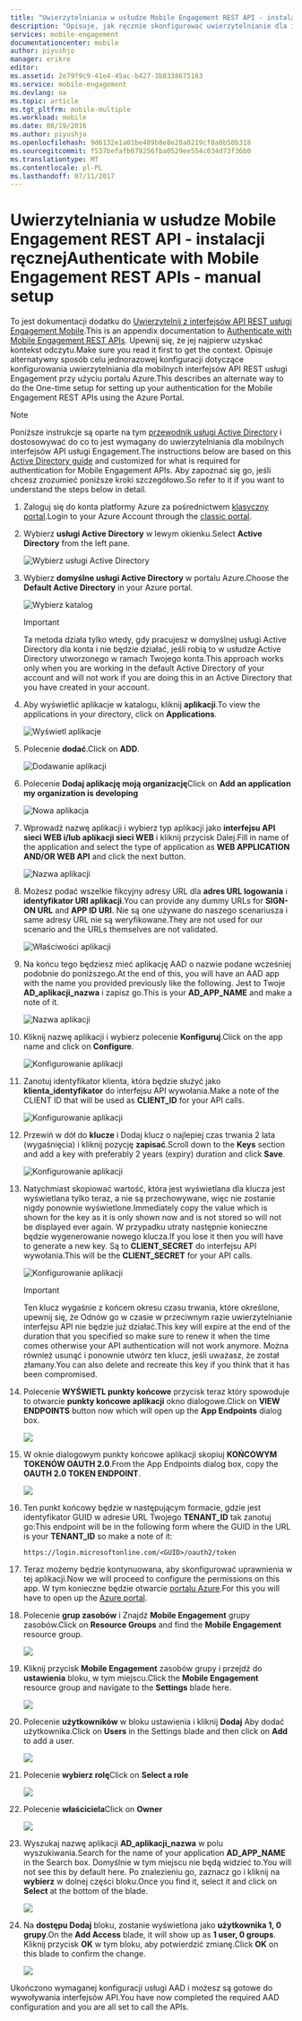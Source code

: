 ```yaml
---
title: "Uwierzytelniania w usłudze Mobile Engagement REST API - instalacji ręcznej"
description: "Opisuje, jak ręcznie skonfigurować uwierzytelnianie dla interfejsów API REST usługi Engagement Mobile"
services: mobile-engagement
documentationcenter: mobile
author: piyushjo
manager: erikre
editor: 
ms.assetid: 2e79f9c9-41e4-45ac-b427-3b8338675163
ms.service: mobile-engagement
ms.devlang: na
ms.topic: article
ms.tgt_pltfrm: mobile-multiple
ms.workload: mobile
ms.date: 08/19/2016
ms.author: piyushjo
ms.openlocfilehash: 9d6132e1a01be489b8e8e28a0219cf8a0b50b318
ms.sourcegitcommit: f537befafb079256fba0529ee554c034d73f36b0
ms.translationtype: MT
ms.contentlocale: pl-PL
ms.lasthandoff: 07/11/2017
---
```

# <a name="authenticate-with-mobile-engagement-rest-apis---manual-setup"></a><span data-ttu-id="96d0c-103">Uwierzytelniania w usłudze Mobile Engagement REST API - instalacji ręcznej</span><span class="sxs-lookup"><span data-stu-id="96d0c-103">Authenticate with Mobile Engagement REST APIs - manual setup</span></span>
<span data-ttu-id="96d0c-104">To jest dokumentacji dodatku do [Uwierzytelnij z interfejsów API REST usługi Engagement Mobile](mobile-engagement-api-authentication.md).</span><span class="sxs-lookup"><span data-stu-id="96d0c-104">This is an appendix documentation to [Authenticate with Mobile Engagement REST APIs](mobile-engagement-api-authentication.md).</span></span> <span data-ttu-id="96d0c-105">Upewnij się, że jej najpierw uzyskać kontekst odczytu.</span><span class="sxs-lookup"><span data-stu-id="96d0c-105">Make sure you read it first to get the context.</span></span> <span data-ttu-id="96d0c-106">Opisuje alternatywny sposób celu jednorazowej konfiguracji dotyczące konfigurowania uwierzytelniania dla mobilnych interfejsów API REST usługi Engagement przy użyciu portalu Azure.</span><span class="sxs-lookup"><span data-stu-id="96d0c-106">This describes an alternate way to do the One-time setup for setting up your authentication for the Mobile Engagement REST APIs using the Azure Portal.</span></span> 

> [!NOTE]
> <span data-ttu-id="96d0c-107">Poniższe instrukcje są oparte na tym [przewodnik usługi Active Directory](../azure-resource-manager/resource-group-create-service-principal-portal.md) i dostosowywać do co to jest wymagany do uwierzytelniania dla mobilnych interfejsów API usługi Engagement.</span><span class="sxs-lookup"><span data-stu-id="96d0c-107">The instructions below are based on this [Active Directory guide](../azure-resource-manager/resource-group-create-service-principal-portal.md) and customized for what is required for authentication for Mobile Engagement APIs.</span></span> <span data-ttu-id="96d0c-108">Aby zapoznać się go, jeśli chcesz zrozumieć poniższe kroki szczegółowo.</span><span class="sxs-lookup"><span data-stu-id="96d0c-108">So refer to it if you want to understand the steps below in detail.</span></span> 
> 
> 

1. <span data-ttu-id="96d0c-109">Zaloguj się do konta platformy Azure za pośrednictwem [klasyczny portal](https://manage.windowsazure.com/).</span><span class="sxs-lookup"><span data-stu-id="96d0c-109">Login to your Azure Account through the [classic portal](https://manage.windowsazure.com/).</span></span>
2. <span data-ttu-id="96d0c-110">Wybierz **usługi Active Directory** w lewym okienku.</span><span class="sxs-lookup"><span data-stu-id="96d0c-110">Select **Active Directory** from the left pane.</span></span>
   
     ![Wybierz usługi Active Directory][1]
3. <span data-ttu-id="96d0c-112">Wybierz **domyślne usługi Active Directory** w portalu Azure.</span><span class="sxs-lookup"><span data-stu-id="96d0c-112">Choose the **Default Active Directory** in your Azure portal.</span></span> 
   
     ![Wybierz katalog][2]
   
   > [!IMPORTANT]
   > <span data-ttu-id="96d0c-114">Ta metoda działa tylko wtedy, gdy pracujesz w domyślnej usługi Active Directory dla konta i nie będzie działać, jeśli robią to w usłudze Active Directory utworzonego w ramach Twojego konta.</span><span class="sxs-lookup"><span data-stu-id="96d0c-114">This approach works only when you are working in the default Active Directory of your account and will not work if you are doing this in an Active Directory that you have created in your account.</span></span> 
   > 
   > 
4. <span data-ttu-id="96d0c-115">Aby wyświetlić aplikacje w katalogu, kliknij **aplikacji**.</span><span class="sxs-lookup"><span data-stu-id="96d0c-115">To view the applications in your directory, click on **Applications**.</span></span>
   
     ![Wyświetl aplikacje][3]
5. <span data-ttu-id="96d0c-117">Polecenie **dodać**.</span><span class="sxs-lookup"><span data-stu-id="96d0c-117">Click on **ADD**.</span></span> 
   
     ![Dodawanie aplikacji][4]
6. <span data-ttu-id="96d0c-119">Polecenie **Dodaj aplikację moją organizację**</span><span class="sxs-lookup"><span data-stu-id="96d0c-119">Click on **Add an application my organization is developing**</span></span>
   
     ![Nowa aplikacja][5]
7. <span data-ttu-id="96d0c-121">Wprowadź nazwę aplikacji i wybierz typ aplikacji jako **interfejsu API sieci WEB i/lub aplikacji sieci WEB** i kliknij przycisk Dalej.</span><span class="sxs-lookup"><span data-stu-id="96d0c-121">Fill in name of the application and select the type of application as **WEB APPLICATION AND/OR WEB API** and click the next button.</span></span>
   
     ![Nazwa aplikacji][6]
8. <span data-ttu-id="96d0c-123">Możesz podać wszelkie fikcyjny adresy URL dla **adres URL logowania** i **identyfikator URI aplikacji**.</span><span class="sxs-lookup"><span data-stu-id="96d0c-123">You can provide any dummy URLs for **SIGN-ON URL** and **APP ID URI**.</span></span> <span data-ttu-id="96d0c-124">Nie są one używane do naszego scenariusza i same adresy URL nie są weryfikowane.</span><span class="sxs-lookup"><span data-stu-id="96d0c-124">They are not used for our scenario and the URLs themselves are not validated.</span></span>  
   
     ![Właściwości aplikacji][7]
9. <span data-ttu-id="96d0c-126">Na końcu tego będziesz mieć aplikację AAD o nazwie podane wcześniej podobnie do poniższego.</span><span class="sxs-lookup"><span data-stu-id="96d0c-126">At the end of this, you will have an AAD app with the name you provided previously like the following.</span></span> <span data-ttu-id="96d0c-127">Jest to Twoje **AD\_aplikacji\_nazwa** i zapisz go.</span><span class="sxs-lookup"><span data-stu-id="96d0c-127">This is your **AD\_APP\_NAME** and make a note of it.</span></span>  
   
     ![Nazwa aplikacji][8]
10. <span data-ttu-id="96d0c-129">Kliknij nazwę aplikacji i wybierz polecenie **Konfiguruj**.</span><span class="sxs-lookup"><span data-stu-id="96d0c-129">Click on the app name and click on **Configure**.</span></span>
    
      ![Konfigurowanie aplikacji][9]
11. <span data-ttu-id="96d0c-131">Zanotuj identyfikator klienta, która będzie służyć jako **klienta\_identyfikator** do interfejsu API wywołania.</span><span class="sxs-lookup"><span data-stu-id="96d0c-131">Make a note of the CLIENT ID that will be used as **CLIENT\_ID** for your API calls.</span></span> 
    
     ![Konfigurowanie aplikacji][10]
12. <span data-ttu-id="96d0c-133">Przewiń w dół do **klucze** i Dodaj klucz o najlepiej czas trwania 2 lata (wygaśnięcia) i kliknij pozycję **zapisać**.</span><span class="sxs-lookup"><span data-stu-id="96d0c-133">Scroll down to the **Keys** section and add a key with preferably 2 years (expiry) duration and click **Save**.</span></span> 
    
     ![Konfigurowanie aplikacji][11]
13. <span data-ttu-id="96d0c-135">Natychmiast skopiować wartość, która jest wyświetlana dla klucza jest wyświetlana tylko teraz, a nie są przechowywane, więc nie zostanie nigdy ponownie wyświetlone.</span><span class="sxs-lookup"><span data-stu-id="96d0c-135">Immediately copy the value which is shown for the key as it is only shown now and is not stored so will not be displayed ever again.</span></span> <span data-ttu-id="96d0c-136">W przypadku utraty następnie konieczne będzie wygenerowanie nowego klucza.</span><span class="sxs-lookup"><span data-stu-id="96d0c-136">If you lose it then you will have to generate a new key.</span></span> <span data-ttu-id="96d0c-137">Są to **CLIENT_SECRET** do interfejsu API wywołania.</span><span class="sxs-lookup"><span data-stu-id="96d0c-137">This will be the **CLIENT_SECRET** for your API calls.</span></span> 
    
     ![Konfigurowanie aplikacji][12]
    
    > [!IMPORTANT]
    > <span data-ttu-id="96d0c-139">Ten klucz wygaśnie z końcem okresu czasu trwania, które określone, upewnij się, że Odnów go w czasie w przeciwnym razie uwierzytelnianie interfejsu API nie będzie już działać.</span><span class="sxs-lookup"><span data-stu-id="96d0c-139">This key will expire at the end of the duration that you specified so make sure to renew it when the time comes otherwise your API authentication will not work anymore.</span></span> <span data-ttu-id="96d0c-140">Można również usunąć i ponownie utwórz ten klucz, jeśli uważasz, że został złamany.</span><span class="sxs-lookup"><span data-stu-id="96d0c-140">You can also delete and recreate this key if you think that it has been compromised.</span></span>
    > 
    > 
14. <span data-ttu-id="96d0c-141">Polecenie **WYŚWIETL punkty końcowe** przycisk teraz który spowoduje to otwarcie **punkty końcowe aplikacji** okno dialogowe.</span><span class="sxs-lookup"><span data-stu-id="96d0c-141">Click on **VIEW ENDPOINTS** button now which will open up the **App Endpoints** dialog box.</span></span> 
    
    ![][13]
15. <span data-ttu-id="96d0c-142">W oknie dialogowym punkty końcowe aplikacji skopiuj **KOŃCOWYM TOKENÓW OAUTH 2.0**.</span><span class="sxs-lookup"><span data-stu-id="96d0c-142">From the App Endpoints dialog box, copy the **OAUTH 2.0 TOKEN ENDPOINT**.</span></span> 
    
    ![][14]
16. <span data-ttu-id="96d0c-143">Ten punkt końcowy będzie w następującym formacie, gdzie jest identyfikator GUID w adresie URL Twojego **TENANT_ID** tak zanotuj go:</span><span class="sxs-lookup"><span data-stu-id="96d0c-143">This endpoint will be in the following form where the GUID in the URL is your **TENANT_ID** so make a note of it:</span></span> 
    
        https://login.microsoftonline.com/<GUID>/oauth2/token
17. <span data-ttu-id="96d0c-144">Teraz możemy będzie kontynuowana, aby skonfigurować uprawnienia w tej aplikacji.</span><span class="sxs-lookup"><span data-stu-id="96d0c-144">Now we will proceed to configure the permissions on this app.</span></span> <span data-ttu-id="96d0c-145">W tym konieczne będzie otwarcie [portalu Azure](https://portal.azure.com).</span><span class="sxs-lookup"><span data-stu-id="96d0c-145">For this you will have to open up the [Azure portal](https://portal.azure.com).</span></span> 
18. <span data-ttu-id="96d0c-146">Polecenie **grup zasobów** i Znajdź **Mobile Engagement** grupy zasobów.</span><span class="sxs-lookup"><span data-stu-id="96d0c-146">Click on **Resource Groups** and find the **Mobile Engagement** resource group.</span></span>  
    
    ![][15]
19. <span data-ttu-id="96d0c-147">Kliknij przycisk **Mobile Engagement** zasobów grupy i przejdź do **ustawienia** bloku, w tym miejscu.</span><span class="sxs-lookup"><span data-stu-id="96d0c-147">Click the **Mobile Engagement** resource group and navigate to the **Settings** blade here.</span></span> 
    
    ![][16]
20. <span data-ttu-id="96d0c-148">Polecenie **użytkowników** w bloku ustawienia i kliknij **Dodaj** Aby dodać użytkownika.</span><span class="sxs-lookup"><span data-stu-id="96d0c-148">Click on **Users** in the Settings blade and then click on **Add** to add a user.</span></span> 
    
    ![][17]
21. <span data-ttu-id="96d0c-149">Polecenie **wybierz rolę**</span><span class="sxs-lookup"><span data-stu-id="96d0c-149">Click on **Select a role**</span></span>
    
    ![][18]
22. <span data-ttu-id="96d0c-150">Polecenie **właściciela**</span><span class="sxs-lookup"><span data-stu-id="96d0c-150">Click on **Owner**</span></span>
    
    ![][19]
23. <span data-ttu-id="96d0c-151">Wyszukaj nazwę aplikacji **AD\_aplikacji\_nazwa** w polu wyszukiwania.</span><span class="sxs-lookup"><span data-stu-id="96d0c-151">Search for the name of your application **AD\_APP\_NAME** in the Search box.</span></span> <span data-ttu-id="96d0c-152">Domyślnie w tym miejscu nie będą widzieć to.</span><span class="sxs-lookup"><span data-stu-id="96d0c-152">You will not see this by default here.</span></span> <span data-ttu-id="96d0c-153">Po znalezieniu go, zaznacz go i kliknij na **wybierz** w dolnej części bloku.</span><span class="sxs-lookup"><span data-stu-id="96d0c-153">Once you find it, select it and click on **Select** at the bottom of the blade.</span></span> 
    
    ![][20]
24. <span data-ttu-id="96d0c-154">Na **dostępu Dodaj** bloku, zostanie wyświetlona jako **użytkownika 1, 0 grupy**.</span><span class="sxs-lookup"><span data-stu-id="96d0c-154">On the **Add Access** blade, it will show up as **1 user, 0 groups**.</span></span> <span data-ttu-id="96d0c-155">Kliknij przycisk **OK** w tym bloku, aby potwierdzić zmianę.</span><span class="sxs-lookup"><span data-stu-id="96d0c-155">Click **OK** on this blade to confirm the change.</span></span> 
    
    ![][21]

<span data-ttu-id="96d0c-156">Ukończono wymaganej konfiguracji usługi AAD i możesz są gotowe do wywoływania interfejsów API.</span><span class="sxs-lookup"><span data-stu-id="96d0c-156">You have now completed the required AAD configuration and you are all set to call the APIs.</span></span> 

<!-- Images -->
[1]: ./media/mobile-engagement-api-authentication-manual/active-directory.png
[2]: ./media/mobile-engagement-api-authentication-manual/active-directory-details.png
[3]: ./media/mobile-engagement-api-authentication-manual/view-applications.png
[4]: ./media/mobile-engagement-api-authentication-manual/add-icon.png
[5]: ./media/mobile-engagement-api-authentication-manual/what-do-you-want-to-do.png
[6]: ./media/mobile-engagement-api-authentication-manual/tell-us-about-your-application.png
[7]: ./media/mobile-engagement-api-authentication-manual/app-properties.png
[8]: ./media/mobile-engagement-api-authentication-manual/aad-app.png
[9]: ./media/mobile-engagement-api-authentication-manual/configure-menu.png
[10]: ./media/mobile-engagement-api-authentication-manual/client-id.png
[11]: ./media/mobile-engagement-api-authentication-manual/client_secret.png
[12]: ./media/mobile-engagement-api-authentication-manual/keys.png
[13]: ./media/mobile-engagement-api-authentication-manual/view-endpoints.png
[14]: ./media/mobile-engagement-api-authentication-manual/app-endpoints.png
[15]: ./media/mobile-engagement-api-authentication-manual/resource-groups.png
[16]: ./media/mobile-engagement-api-authentication-manual/resource-groups-settings.png
[17]: ./media/mobile-engagement-api-authentication-manual/add-users.png
[18]: ./media/mobile-engagement-api-authentication-manual/add-role.png
[19]: ./media/mobile-engagement-api-authentication-manual/select-role.png
[20]: ./media/mobile-engagement-api-authentication-manual/add-user-select.png
[21]: ./media/mobile-engagement-api-authentication-manual/add-access-final.png



